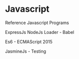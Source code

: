 # Javascript
Reference Javascript Programs


ExpressJs
NodeJs
Loader - Babel

Es6 - ECMAScript 2015

JasmineJs - Testing